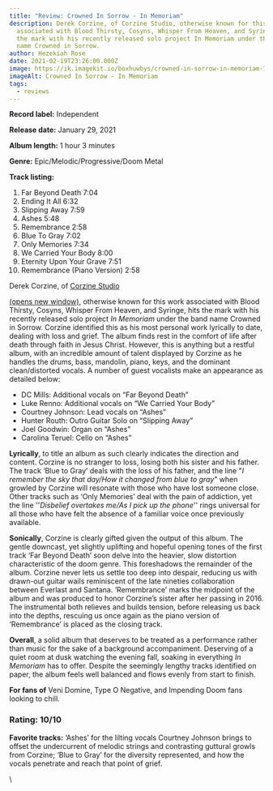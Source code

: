 ```yaml
---
title: "Review: Crowned In Sorrow - In Memoriam"
description: Derek Corzine, of Corzine Studio, otherwise known for this work
  associated with Blood Thirsty, Cosyns, Whisper From Heaven, and Syringe, hits
  the mark with his recently released solo project In Memoriam under the band
  name Crowned in Sorrow.
author: Hezekiah Rose
date: 2021-02-19T23:26:00.000Z
image: https://ik.imagekit.io/boxhuwbys/crowned-in-sorrow-in-memoriam-1.webp
imageAlt: Crowned In Sorrow - In Memoriam
tags:
  - reviews
---
```




**Record label:** Independent

**Release date:**  January 29, 2021

**Album length:** 1 hour 3 minutes

**Genre:** Epic/Melodic/Progressive/Doom Metal

**Track listing:**

1. Far Beyond Death  7:04
2. Ending It All   6:32
3. Slipping Away   7:59
4. Ashes   5:48
5. Remembrance  2:58
6. Blue To Gray   7:02
7. Only Memories  7:34
8. We Carried Your Body   8:00
9. Eternity Upon Your Grave  7:51
10. Remembrance (Piano Version)  2:58

Derek Corzine, of [Corzine Studio](https://web.archive.org/web/20210222193723/https://soundcloud.com/corzinestudio)

[ (opens new window)](https://web.archive.org/web/20210222193723/https://soundcloud.com/corzinestudio),
 otherwise known for this work associated with Blood Thirsty, Cosyns, 
Whisper From Heaven, and Syringe, hits the mark with his recently 
released solo project *In Memoriam* under the band name Crowned 
in Sorrow. Corzine identified this as his most personal work lyrically 
to date, dealing with loss and grief. The album finds rest in the 
comfort of life after death through faith in Jesus Christ. However, this
 is anything but a restful album, with an incredible amount of talent 
displayed by Corzine as he handles the drums, bass, mandolin, piano, 
keys, and the dominant clean/distorted vocals. A number of guest 
vocalists make an appearance as detailed below:

* DC Mills: Additional vocals on “Far Beyond Death”
* Luke Renno: Additional vocals on “We Carried Your Body”
* Courtney Johnson: Lead vocals on “Ashes”
* Hunter Routh: Outro Guitar Solo on “Slipping Away”
* Joel Goodwin: Organ on “Ashes”
* Carolina Teruel: Cello on “Ashes”

**Lyrically**,
 to title an album as such clearly indicates the direction and content. 
Corzine is no stranger to loss, losing both his sister and his father. 
The track ‘Blue to Gray’ deals with the loss of his father, and the line
 "*I remember the sky that day/How it changed from blue to gray*"
 when growled by Corzine will resonate with those who have lost someone 
close. Other tracks such as ‘Only Memories’ deal with the pain of 
addiction, yet the line ''*Disbelief overtakes me/As I pick up the phone*'' rings universal for all those who have felt the absence of a familiar voice once previously available.

**Sonically**,
 Corzine is clearly gifted given the output of this album. The gentle 
downcast, yet slightly uplifting and hopeful opening tones of the first 
track ‘Far Beyond Death’ soon delve into the heavier, slow distortion 
characteristic of the doom genre. This foreshadows the remainder of the 
album. Corzine never lets us settle too deep into despair, reducing us 
with drawn-out guitar wails reminiscent of the late nineties 
collaboration between Everlast and Santana. ‘Remembrance’ marks the 
midpoint of the album and was produced to honor Corzine’s sister after 
her passing in 2016. The instrumental both relieves and builds tension, 
before releasing us back into the depths, rescuing us once again as the 
piano version of ‘Remembrance’ is placed as the closing track.

**Overall**,
 a solid album that deserves to be treated as a performance rather than 
music for the sake of a background accompaniment. Deserving of a quiet 
room at dusk watching the evening fall, soaking in everything *In Memoriam*
 has to offer. Despite the seemingly lengthy tracks identified on paper,
 the album feels well balanced and flows evenly from start to finish.

**For fans of** Veni Domine, Type O Negative, and Impending Doom fans looking to chill.

### Rating: 10/10



**Favorite tracks:**
 ‘Ashes’ for the lilting vocals Courtney Johnson brings to offset the 
undercurrent of melodic strings and contrasting guttural growls from 
Corzine; ‘Blue to Gray’ for the diversity represented, and how the 
vocals penetrate and reach that point of grief.

\    [ ](https://web.archive.org/web/20210222193723/https://soundcloud.com/corzinestudio)
